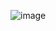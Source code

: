 ![image](https://user-images.githubusercontent.com/80867166/151168158-56e3f15d-6459-4f07-a5ae-8277774d913b.png)
